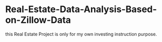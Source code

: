 # Real-Estate-Data-Analysis-Based-on-Zillow-Data
this Real Estate Project is only for my own investing instruction purpose.
